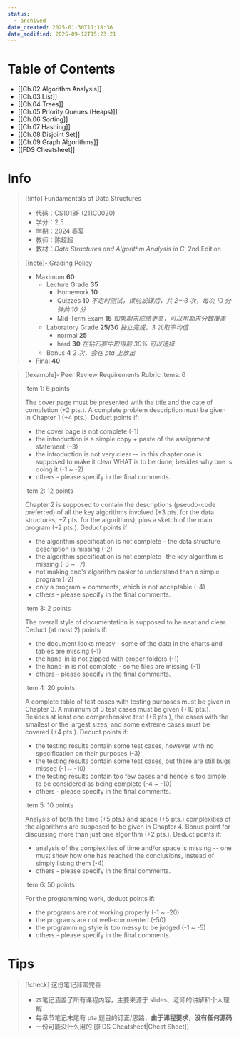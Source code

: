 ```yaml
---
status:
  - archived
date_created: 2025-01-30T11:18:36
date_modified: 2025-09-12T15:23:21
---
```


# Table of Contents

- [[Ch.02 Algorithm Analysis]]
- [[Ch.03 List]]
- [[Ch.04 Trees]]
- [[Ch.05 Priority Queues (Heaps)]]
- [[Ch.06 Sorting]]
- [[Ch.07 Hashing]]
- [[Ch.08 Disjoint Set]]
- [[Ch.09 Graph Algorithms]]
- [[FDS Cheatsheet]]

# Info

> [!info] Fundamentals of Data Structures
> - 代码：CS1018F (211C0020)
> - 学分：2.5
> - 学期：2024 春夏
> - 教师：陈超超
> - 教材：*Data Structures and Algorithm Analysis in C*, 2nd Edition

> [!note]- Grading Policy
> - Maximum **60**
>   - Lecture Grade **35**
>      - Homework **10**
>      - Quizzes **10** *不定时测试，课前或课后，共 2～3 次，每次 10 分钟共 10 分*
>      - Mid-Term Exam **15** *如果期末成绩更高，可以用期末分数覆盖*
>   - Laboratory Grade **25/30** *独立完成，3 次取平均值*
>      - normal **25**
>      - hard **30** *在钻石赛中取得前 30% 可以选择*
>   - Bonus **4** *2 次，会在 pta 上放出*
> - Final **40**

> [!example]- Peer Review Requirements
> Rubric items: 6
>
> Item 1: 6 points
>
> The cover page must be presented with the title and the date of completion (+2 pts.). A complete problem description must be given in Chapter 1 (+4 pts.). Deduct points if:
>
> - the cover page is not complete (-1)
> - the introduction is a simple copy + paste of the assignment statement (-3)
> - the introduction is not very clear -- in this chapter one is supposed to make it clear WHAT is to be done, besides why one is doing it (-1 ~ -2)
> - others - please specify in the final comments.
> 
> Item 2: 12 points
>
> Chapter 2 is supposed to contain the descriptions (pseudo-code preferred) of all the key algorithms involved (+3 pts. for the data structures; +7 pts. for the algorithms), plus a sketch of the main program (+2 pts.). Deduct points if:
>
> - the algorithm specification is not complete – the data structure description is missing (-2)
> - the algorithm specification is not complete –the key algorithm is missing (-3 ~ -7)
> - not making one's algorithm easier to understand than a simple program (-2)
> - only a program + comments, which is not acceptable (-4)
> - others - please specify in the final comments.
> 
> Item 3: 2 points
>
> The overall style of documentation is supposed to be neat and clear. Deduct (at most 2) points if:
>
> - the document looks messy - some of the data in the charts and tables are missing (-1)
> - the hand-in is not zipped with proper folders (-1)
> - the hand-in is not complete - some files are missing (-1)
> - others - please specify in the final comments.
> 
> Item 4: 20 points
>
> A complete table of test cases with testing purposes must be given in Chapter 3. A minimum of 3 test cases must be given (+10 pts.). Besides at least one comprehensive test (+6 pts.), the cases with the smallest or the largest sizes, and some extreme cases must be covered (+4 pts.). Deduct points if:
>
> - the testing results contain some test cases, however with no specification on their purposes (-3)
> - the testing results contain some test cases, but there are still bugs missed (-1 ~ -10)
> - the testing results contain too few cases and hence is too simple to be considered as being complete (-4 ~ -10)
> - others - please specify in the final comments.
> 
> Item 5: 10 points
>
> Analysis of both the time (+5 pts.) and space (+5 pts.) complexities of the algorithms are supposed to be given in Chapter 4. Bonus point for discussing more than just one algorithm (+2 pts.). Deduct points if:
>
> - analysis of the complexities of time and/or space is missing -- one must show how one has reached the conclusions, instead of simply listing them (-4)
> - others - please specify in the final comments.
> 
> Item 6: 50 points
>
> For the programming work, deduct points if:
>
> - the programs are not working properly (-1 ~ -20)
> - the programs are not well-commented (-50)
> - the programming style is too messy to be judged (-1 ~ -5)
> - others - please specify in the final comments.

# Tips

> [!check] 这份笔记非常完善
> - 本笔记涵盖了所有课程内容，主要来源于 slides、老师的讲解和个人理解
> - 每章节笔记末尾有 pta 题目的订正/思路，**由于课程要求，没有任何源码**
> - 一份可能没什么用的 [[FDS Cheatsheet|Cheat Sheet]]
